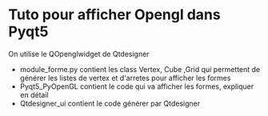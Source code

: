 # Tuto pour afficher Opengl dans Pyqt5

On utilise le QOpenglwidget de Qtdesigner

- module_forme.py contient les class Vertex, Cube ,Grid qui permettent de générer les listes de vertex et d'arretes pour afficher les formes
- Pyqt5_PyOpenGL contient le code qui va afficher les formes, expliquer en détail
- Qtdesigner_ui contient le code générer par Qtdesigner
